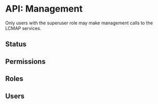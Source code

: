 # API: Management

<aside class="caution">
Only users with the superuser role may make management calls to the LCMAP services.
</aside>


## Status

## Permissions

## Roles

## Users
